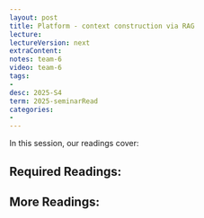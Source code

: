 ```yaml
---
layout: post
title: Platform - context construction via RAG
lecture: 
lectureVersion: next
extraContent: 
notes: team-6
video: team-6
tags:
- 
desc: 2025-S4
term: 2025-seminarRead
categories:
- 
---
```



In this session, our readings cover: 

## Required Readings: 


  


## More Readings: 

